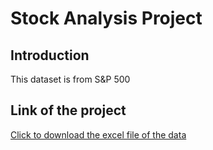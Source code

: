 # Stock Analysis Project

## Introduction
This dataset is from S&P 500

## Link of the project
<a href="https://www.google.com">Click to download the excel file of the data</a>

